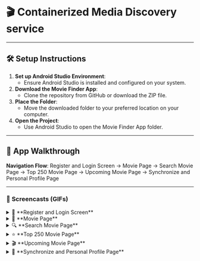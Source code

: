 # 🎬 Containerized Media Discovery service 

---

## 🛠️ **Setup Instructions**
1. **Set up Android Studio Environment**:
   - Ensure Android Studio is installed and configured on your system.
2. **Download the Movie Finder App**:
   - Clone the repository from GitHub or download the ZIP file.
3. **Place the Folder**:
   - Move the downloaded folder to your preferred location on your computer.
4. **Open the Project**:
   - Use Android Studio to open the Movie Finder App folder.

---

## 🌟 **App Walkthrough**
**Navigation Flow**: Register and Login Screen → Movie Page → Search Movie Page → Top 250 Movie Page → Upcoming Movie Page → Synchronize and Personal Profile Page

---

### 📝 **Screencasts (GIFs)**

<details>
<summary>🔐 **Register and Login Screen**</summary>

![Register and Login Screen](https://github.com/jianghuang588/Project/assets/143280771/25151349-421b-46ab-840e-d79cbb3f39a9)

> **Description**: The first screen users encounter to log in or register for the app. *(GIF)*

</details>

<details>
<summary>🎥 **Movie Page**</summary>

![Movie Page](https://github.com/jianghuang588/Project/assets/143280771/871379b5-ae02-47f8-a85a-9c218a074861)

> **Description**: Displays a list of movies for users to browse. *(GIF)*

</details>

<details>
<summary>🔍 **Search Movie Page**</summary>

![Search Movie Page](https://github.com/user-attachments/assets/95c50b85-96aa-4615-b4b5-2adc839b899f)

> **Description**: Allows users to search for specific movies by title or keywords. *(GIF)*

</details>

<details>
<summary>⭐ **Top 250 Movie Page**</summary>

![Top 250 Movie Page](https://github.com/user-attachments/assets/ae9fb4e2-849f-472d-87ce-f7971ea72329)

> **Description**: Showcases the top 250 movies based on ratings. *(GIF)*

</details>

<details>
<summary>🎬 **Upcoming Movie Page**</summary>

![Upcoming Movie Page](https://github.com/user-attachments/assets/47008cb8-4cda-468c-b6ea-17becffa8e2d)

> **Description**: Displays a list of movies that will be released soon. *(GIF)*

</details>

<details>
<summary>🔄 **Synchronize and Personal Profile Page**</summary>

![Synchronize and Personal Profile Page](https://github.com/user-attachments/assets/dabbe065-9c0b-4d71-9e4c-c56a1784b0e7)

> **Description**: Enables users to synchronize their data and update personal preferences. *(GIF)*

</details>
